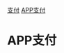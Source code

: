 [支付](https://uniapp.dcloud.io/api/plugins/payment.html)
[APP支付](https://uniapp.dcloud.io/tutorial/app-payment.html)

# APP支付

